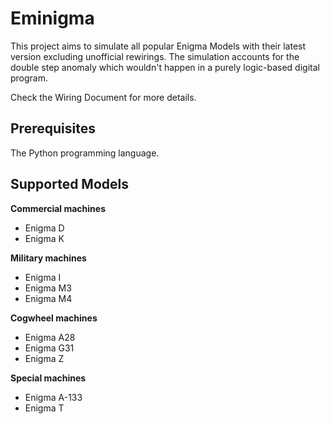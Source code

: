 # Eminigma

This project aims to simulate all popular Enigma Models with their latest version excluding unofficial rewirings. The simulation accounts for the double step anomaly which wouldn't happen in a purely logic-based digital program.

Check the Wiring Document for more details.

## Prerequisites

The Python programming language.

## Supported Models

**Commercial machines**
- Enigma D
- Enigma K

**Military machines**
- Enigma I
- Enigma M3
- Enigma M4

**Cogwheel machines**
- Enigma A28
- Enigma G31
- Enigma Z
  
**Special machines**
- Enigma A-133
- Enigma T
